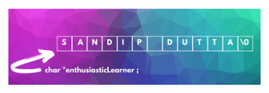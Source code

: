 ![Sandip Dutta Developer](https://raw.githubusercontent.com/Dutta-SD/Dutta-SD/main/Sandip_Dutta_Banner.png)

